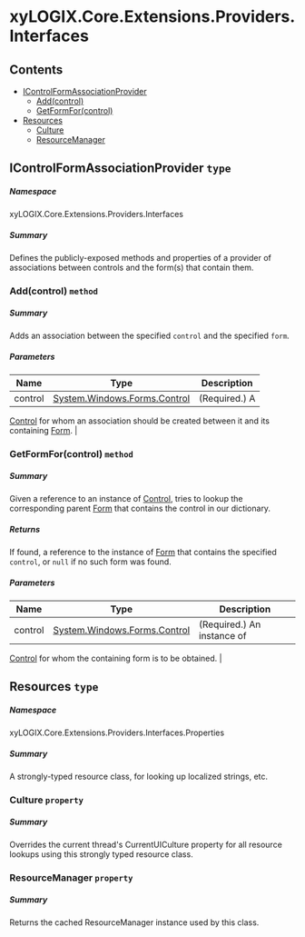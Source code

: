 <a name='assembly'></a>
# xyLOGIX.Core.Extensions.Providers.Interfaces

## Contents

- [IControlFormAssociationProvider](#T-xyLOGIX-Core-Extensions-Providers-Interfaces-IControlFormAssociationProvider 'xyLOGIX.Core.Extensions.Providers.Interfaces.IControlFormAssociationProvider')
  - [Add(control)](#M-xyLOGIX-Core-Extensions-Providers-Interfaces-IControlFormAssociationProvider-Add-System-Windows-Forms-Control- 'xyLOGIX.Core.Extensions.Providers.Interfaces.IControlFormAssociationProvider.Add(System.Windows.Forms.Control)')
  - [GetFormFor(control)](#M-xyLOGIX-Core-Extensions-Providers-Interfaces-IControlFormAssociationProvider-GetFormFor-System-Windows-Forms-Control- 'xyLOGIX.Core.Extensions.Providers.Interfaces.IControlFormAssociationProvider.GetFormFor(System.Windows.Forms.Control)')
- [Resources](#T-xyLOGIX-Core-Extensions-Providers-Interfaces-Properties-Resources 'xyLOGIX.Core.Extensions.Providers.Interfaces.Properties.Resources')
  - [Culture](#P-xyLOGIX-Core-Extensions-Providers-Interfaces-Properties-Resources-Culture 'xyLOGIX.Core.Extensions.Providers.Interfaces.Properties.Resources.Culture')
  - [ResourceManager](#P-xyLOGIX-Core-Extensions-Providers-Interfaces-Properties-Resources-ResourceManager 'xyLOGIX.Core.Extensions.Providers.Interfaces.Properties.Resources.ResourceManager')

<a name='T-xyLOGIX-Core-Extensions-Providers-Interfaces-IControlFormAssociationProvider'></a>
## IControlFormAssociationProvider `type`

##### Namespace

xyLOGIX.Core.Extensions.Providers.Interfaces

##### Summary

Defines the publicly-exposed methods and properties of a provider of
associations between controls and the form(s) that contain them.

<a name='M-xyLOGIX-Core-Extensions-Providers-Interfaces-IControlFormAssociationProvider-Add-System-Windows-Forms-Control-'></a>
### Add(control) `method`

##### Summary

Adds an association between the specified `control` and the
specified `form`.

##### Parameters

| Name | Type | Description |
| ---- | ---- | ----------- |
| control | [System.Windows.Forms.Control](http://msdn.microsoft.com/query/dev14.query?appId=Dev14IDEF1&l=EN-US&k=k:System.Windows.Forms.Control 'System.Windows.Forms.Control') | (Required.) A
[Control](http://msdn.microsoft.com/query/dev14.query?appId=Dev14IDEF1&l=EN-US&k=k:System.Windows.Forms.Control 'System.Windows.Forms.Control') for whom an association should be
created between it and its containing
[Form](http://msdn.microsoft.com/query/dev14.query?appId=Dev14IDEF1&l=EN-US&k=k:System.Windows.Forms.Form 'System.Windows.Forms.Form'). |

<a name='M-xyLOGIX-Core-Extensions-Providers-Interfaces-IControlFormAssociationProvider-GetFormFor-System-Windows-Forms-Control-'></a>
### GetFormFor(control) `method`

##### Summary

Given a reference to an instance of
[Control](http://msdn.microsoft.com/query/dev14.query?appId=Dev14IDEF1&l=EN-US&k=k:System.Windows.Forms.Control 'System.Windows.Forms.Control'), tries to lookup the
corresponding parent [Form](http://msdn.microsoft.com/query/dev14.query?appId=Dev14IDEF1&l=EN-US&k=k:System.Windows.Forms.Form 'System.Windows.Forms.Form') that contains
the control in our dictionary.

##### Returns

If found, a reference to the instance of
[Form](http://msdn.microsoft.com/query/dev14.query?appId=Dev14IDEF1&l=EN-US&k=k:System.Windows.Forms.Form 'System.Windows.Forms.Form') that contains the specified
`control`, or `null` if no such form was
found.

##### Parameters

| Name | Type | Description |
| ---- | ---- | ----------- |
| control | [System.Windows.Forms.Control](http://msdn.microsoft.com/query/dev14.query?appId=Dev14IDEF1&l=EN-US&k=k:System.Windows.Forms.Control 'System.Windows.Forms.Control') | (Required.) An instance of
[Control](http://msdn.microsoft.com/query/dev14.query?appId=Dev14IDEF1&l=EN-US&k=k:System.Windows.Forms.Control 'System.Windows.Forms.Control') for whom the containing form is
to be obtained. |

<a name='T-xyLOGIX-Core-Extensions-Providers-Interfaces-Properties-Resources'></a>
## Resources `type`

##### Namespace

xyLOGIX.Core.Extensions.Providers.Interfaces.Properties

##### Summary

A strongly-typed resource class, for looking up localized strings, etc.

<a name='P-xyLOGIX-Core-Extensions-Providers-Interfaces-Properties-Resources-Culture'></a>
### Culture `property`

##### Summary

Overrides the current thread's CurrentUICulture property for all
  resource lookups using this strongly typed resource class.

<a name='P-xyLOGIX-Core-Extensions-Providers-Interfaces-Properties-Resources-ResourceManager'></a>
### ResourceManager `property`

##### Summary

Returns the cached ResourceManager instance used by this class.
